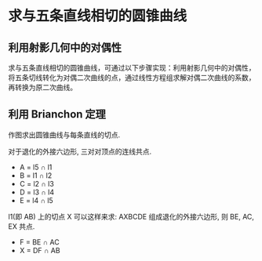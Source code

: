 # 求与五条直线相切的圆锥曲线

## 利用射影几何中的对偶性

求与五条直线相切的圆锥曲线，可通过以下步骤实现：利用射影几何中的对偶性，将五条切线转化为对偶二次曲线的点，通过线性方程组求解对偶二次曲线的系数，再转换为原二次曲线。

## 利用 Brianchon 定理

作图求出圆锥曲线与每条直线的切点.

对于退化的外接六边形, 三对对顶点的连线共点.

- A = l5 ∩ l1
- B = l1 ∩ l2
- C = l2 ∩ l3
- D = l3 ∩ l4
- E = l4 ∩ l5

l1(即 AB) 上的切点 X 可以这样来求:
AXBCDE 组成退化的外接六边形, 则 BE, AC, EX 共点.

- F = BE ∩ AC
- X = DF ∩ AB
